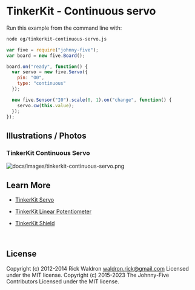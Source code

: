 <!--remove-start-->

# TinkerKit - Continuous servo

<!--remove-end-->








Run this example from the command line with:
```bash
node eg/tinkerkit-continuous-servo.js
```


```javascript
var five = require("johnny-five");
var board = new five.Board();

board.on("ready", function() {
  var servo = new five.Servo({
    pin: "O0",
    type: "continuous"
  });

  new five.Sensor("I0").scale(0, 1).on("change", function() {
    servo.cw(this.value);
  });
});

```


## Illustrations / Photos


### TinkerKit Continuous Servo



![docs/images/tinkerkit-continuous-servo.png](images/tinkerkit-continuous-servo.png)  







## Learn More

- [TinkerKit Servo](http://tinkerkit.tihhs.nl/servo/)

- [TinkerKit Linear Potentiometer](http://tinkerkit.tihhs.nl/linear-pot/)

- [TinkerKit Shield](http://tinkerkit.tihhs.nl/shield/)

&nbsp;

<!--remove-start-->

## License
Copyright (c) 2012-2014 Rick Waldron <waldron.rick@gmail.com>
Licensed under the MIT license.
Copyright (c) 2015-2023 The Johnny-Five Contributors
Licensed under the MIT license.

<!--remove-end-->
